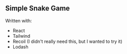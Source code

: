 ## Simple Snake Game

Written with:

* React
* Tailwind
* Recoil (I didn't really need this, but I wanted to try it)
* Lodash